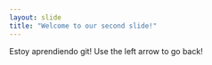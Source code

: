 ```yaml
---
layout: slide
title: "Welcome to our second slide!"
---
```

Estoy aprendiendo git!
Use the left arrow to go back!
